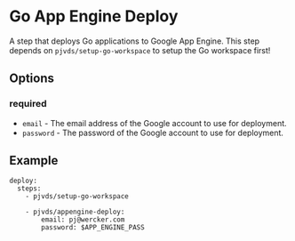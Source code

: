 # Go App Engine Deploy

A step that deploys Go applications to Google App Engine. This step depends on `pjvds/setup-go-workspace` to setup the Go workspace first!

## Options

### required

* `email` - The email address of the Google account to use for deployment.
* `password` - The password of the Google account to use for deployment.

## Example

    deploy:
      steps:
        - pjvds/setup-go-workspace

        - pjvds/appengine-deploy:
            email: pj@wercker.com
            password: $APP_ENGINE_PASS
